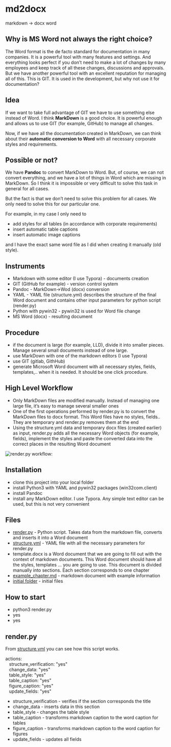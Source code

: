 # md2docx
markdown -> docx word 

## Why is MS Word not always the right choice?

The Word format is the de facto standard for documentation in many companies. It is a powerful tool with many features and settings. And everything looks perfect if you don’t need to make a lot of changes by many employees and keep track of all these changes, discussions and approvals. But we have another powerful tool with an excellent reputation for managing all of this. This is GIT. It is used in the development, but why not use it for documentation?

## Idea

If we want to take full advantage of GIT we have to use something else instead of Word. I think __MarkDown__ is a good choice. It is powerful enough and allows us to use GIT (for example, GitHub) to manage all changes.

Now, if we have all the documentation created in MarkDown, we can think about their __automatic conversion to Word__ with all necessary corporate styles and requirements.

## Possible or not?

We have __Pandoc__ to convert MarkDown to Word. But, of course, we can not convert everything, and we have a lot of things in Word which are missing in MarkDown. So I think it is impossible or very difficult to solve this task in general for all cases.

But the fact is that we don’t need to solve this problem for all cases. We only need to solve this for our particular one.

For example, in my case I only need to

- add styles for all tables (in accordance with corporate requirements)
- insert automatic table captions
- insert automatic image captions

and I have the exact same word file as I did when creating it manually (old style).

## Instruments

- Markdown with some editor (I use Typora) - documents creation
- GIT (GitHub for example) - version control system
- Pandoc - MarkDown->Wod (docx) conversion
- YAML - YAML file (structure.yml) describes the structure of the final Word document and contains other input parameters for python script (render.py)
- Python with pywin32 - pywin32 is used for Word file change
- MS Word (docx) - resulting document

## Procedure

- if the document is large (for example, LLD), divide it into smaller pieces. Manage several small documents instead of one large.
- use MarkDown with one of the markdown editors (I use Typora)
- use GIT (gitlab, GithHub)
- generate Microsoft Word document with all necessary styles, fields, templates,.. when it is needed. It should be one click procedure.


## High Level Workflow

- Only MarkDown files are modified manually. Instead of managing one large file, it’s easy to manage several smaller ones
- One of the first operations performed by render.py is to convert the MarkDown files to docx format. This Word files have no styles, fields.. They are temporary and render.py removes them at the end
- Using the structure.yml data and temporary docx files (created earlier) as input, render.py adds all the necessary Word objects (for example, fields), implement the styles and paste the converted data into the correct places in the resulting Word document

![render.py workflow:](https://github.com/nihole/md2docx/blob/master/media/md2word_work_flow.png)

## Installation
- clone this project into your local folder
- install Python3 with YAML and pywin32 packages (win32com.client)
- install Pandoc
- install any MarkDown editor. I use Typora. Any simple text editor can be used, but this is not very convenient

## Files
- <a href="https://github.com/nihole/md2docx/blob/master/render.py">render.py</a> - Python script. Takes data from the markdown file, converts and inserts it into a Word document
- <a href="https://github.com/nihole/md2docx/blob/master/structure.yml">structure.yml</a> - YAML file with all the necessary parameters for render.py
- template.docx is a Word document that we are going to fill out with the context of markdown documents. This Word document should have all the styles, templates ... you are going to use. This document is divided manually into sections. Each section corresponds to one chapter
- <a href="https://github.com/nihole/md2docx/blob/master/example_chapter.md">example_chapter.md</a> - markdown document with example information
- <a href="https://github.com/nihole/md2docx/tree/master/initial">initial folder</a> - initial files

## How to start
- python3 render.py
- yes
- yes

## render.py

From <a href="https://github.com/nihole/md2docx/blob/master/structure.yml">structure.yml</a> you can see how this script works.

actions:  
&nbsp;&nbsp; structure_verification: "yes"  
&nbsp;&nbsp; change_data: "yes"  
&nbsp;&nbsp; table_style: "yes"  
&nbsp;&nbsp; table_caption: "yes"  
&nbsp;&nbsp; figure_caption: "yes"  
&nbsp;&nbsp; update_fields: "yes"  
    
- structure_verification - verifies if the section corresponds the title
- change_data - inserts data in this section
- table_style - changes the table style
- table_caption - transforms markdown caption to the word caption for tables
- figure_caption - transforms markdown caption to the word caption for figures
- update_fields - updates all fields


